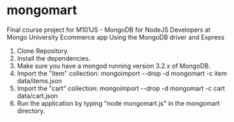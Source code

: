 # mongomart

Final course project for M101JS - MongoDB for NodeJS Developers at Mongo University 
Ecommerce app Using the MongoDB driver and Express

1. Clone Repository.
2. Install the dependencies.
3. Make sure you have a mongod running version 3.2.x of MongoDB.
4. Import the "item" collection: mongoimport --drop -d mongomart -c item data/items.json
5. Import the "cart" collection: mongoimport --drop -d mongomart -c cart data/cart.json
6. Run the application by typing "node mongomart.js" in the mongomart directory.
